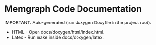 # Memgraph Code Documentation

IMPORTANT: Auto-generated (run doxygen Doxyfile in the project root).

* HTML - Open docs/doxygen/html/index.html.
* Latex - Run make inside docs/doxygen/latex.
